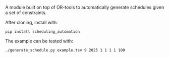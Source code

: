 A module built on top of OR-tools to automatically generate schedules given a set of constraints.

After cloning, install with: 
```
pip install scheduling_automation
```

The example can be tested with:
```
./generate_schedule.py example.tsv 9 2025 1 1 1 1 100
```


